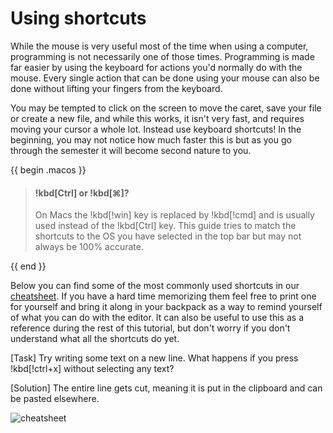 # Using shortcuts

While the mouse is very useful most of the time when using a computer,
programming is not necessarily one of those times. Programming is made far
easier by using the keyboard for actions you'd normally do with the mouse. Every
single action that can be done using your mouse can also be done without lifting
your fingers from the keyboard.

You may be tempted to click on the screen to move the caret, save your file or
create a new file, and while this works, it isn't very fast, and requires moving
your cursor a whole lot. Instead use keyboard shortcuts! In the beginning, you
may not notice how much faster this is but as you go through the semester it
will become second nature to you.

{{ begin .macos }}

> #### !kbd[Ctrl] or !kbd[⌘]?
>
> On Macs the !kbd[!win] key is replaced by !kbd[!cmd] and is usually used instead
> of the !kbd[Ctrl] key. This guide tries to match the shortcuts to the OS you
> have selected in the top bar but may not always be 100% accurate.

{{ end }}

Below you can find some of the most commonly used shortcuts in our
[cheatsheet](/assets/editor/editor_cheatsheet.pdf). If you have a hard time
memorizing them feel free to print one for yourself and bring it along in your
backpack as a way to remind yourself of what you can do with the editor. It can
also be useful to use this as a reference during the rest of this tutorial, but
don't worry if you don't understand what all the shortcuts do yet.

<!-- TODO: Is this task needed anymore as we introduce this shortcut in the
previous sub-chapter? -->

[Task]
Try writing some text on a new line. What happens if you press !kbd[!ctrl+x]
without selecting any text?

[Solution]
The entire line gets cut, meaning it is put in the clipboard and can be pasted
elsewhere.

![cheatsheet](/assets/editor/editor_cheatsheet.png)
